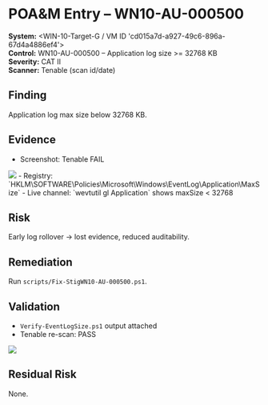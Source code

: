 # POA&M Entry – WN10-AU-000500

**System:** <WIN-10-Target-G / VM ID 'cd015a7d-a927-49c6-896a-67d4a4886ef4'>  
**Control:** WN10-AU-000500 – Application log size >= 32768 KB  
**Severity:** CAT II  
**Scanner:** Tenable (scan id/date)

## Finding
Application log max size below 32768 KB.

## Evidence
- Screenshot: Tenable FAIL
<img src="https://i.imgur.com/E6o3Z1U.png">
- Registry: `HKLM\SOFTWARE\Policies\Microsoft\Windows\EventLog\Application\MaxSize`
- Live channel: `wevtutil gl Application` shows maxSize < 32768

## Risk
Early log rollover → lost evidence, reduced auditability.

## Remediation
Run `scripts/Fix-StigWN10-AU-000500.ps1`.

## Validation
- `Verify-EventLogSize.ps1` output attached
- Tenable re-scan: PASS
<img src="https://i.imgur.com/XYQzj9s.png">

## Residual Risk
None.
